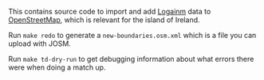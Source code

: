 This contains source code to import and add [Logainm](logain.ie) data to [OpenStreetMap](www.openstreetmap.org), which is relevant for the island of Ireland.

Run `make redo` to generate a `new-boundaries.osm.xml` which is a file you can upload with JOSM.

Run `make td-dry-run` to get debugging information about what errors there were when doing a match up.
